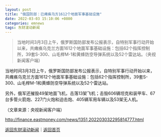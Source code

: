 ```yaml
---
layout: post
title: "俄国防部：已瘫痪乌方1612个地面军事基础设施"
date: 2022-03-03 15:10:06 +0800
categories: emnews
tags: 东财滚动新闻
---
```

> 当地时间3月3日上午，俄罗斯国防部发布公报表示，自特别军事行动开始以来，共瘫痪乌克兰方面1612个地面军事基础设施：包括62个指挥控制所，39套S-300、山毛榉M-1和黄蜂防空导弹系统以及52个雷达站。（央视新闻客户端）

<p>当地时间3月3日上午，俄罗斯国防部发布公报表示，自特别军事行动开始以来，共瘫痪乌克兰方面1612个地面军事基础设施：包括62个指挥控制所，39套S-300、山毛榉M-1和黄蜂防空导弹系统以及52个雷达站。</p>
 <p>另外，俄军还摧毁49架地面飞机，击落13架飞机；击毁606辆坦克和装甲车、67台多管火箭炮、227门火炮和迫击炮、405辆军用车辆以及53架无人机。</p><p class="em_media">（文章来源：央视新闻客户端）</p>

<http://finance.eastmoney.com/news/1351,202203032295814777.html>

[返回东财滚动新闻](//finews.withounder.com/emnews/)｜[返回首页](//finews.withounder.com/)